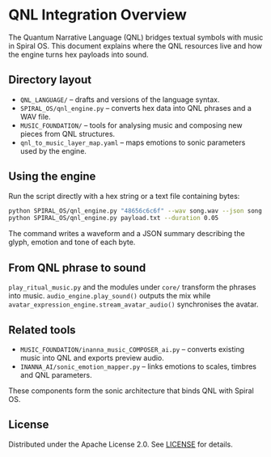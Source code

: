 # QNL Integration Overview

The Quantum Narrative Language (QNL) bridges textual symbols with music in Spiral OS.
This document explains where the QNL resources live and how the engine turns hex
payloads into sound.

## Directory layout

- `QNL_LANGUAGE/` – drafts and versions of the language syntax.
- `SPIRAL_OS/qnl_engine.py` – converts hex data into QNL phrases and a WAV file.
- `MUSIC_FOUNDATION/` – tools for analysing music and composing new pieces from
  QNL structures.
- `qnl_to_music_layer_map.yaml` – maps emotions to sonic parameters used by the
  engine.

## Using the engine

Run the script directly with a hex string or a text file containing bytes:

```bash
python SPIRAL_OS/qnl_engine.py "48656c6c6f" --wav song.wav --json song.json
python SPIRAL_OS/qnl_engine.py payload.txt --duration 0.05
```

The command writes a waveform and a JSON summary describing the glyph,
emotion and tone of each byte.

## From QNL phrase to sound

`play_ritual_music.py` and the modules under `core/` transform the phrases into
music. `audio_engine.play_sound()` outputs the mix while
`avatar_expression_engine.stream_avatar_audio()` synchronises the avatar.

## Related tools

- `MUSIC_FOUNDATION/inanna_music_COMPOSER_ai.py` – converts existing music into
  QNL and exports preview audio.
- `INANNA_AI/sonic_emotion_mapper.py` – links emotions to scales, timbres and
  QNL parameters.

These components form the sonic architecture that binds QNL with Spiral OS.

## License

Distributed under the Apache License 2.0. See [LICENSE](LICENSE)
for details.
